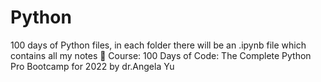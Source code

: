 # Python
100 days of Python files, in each folder there will be an .ipynb file which contains all my notes 
🚨 Course: 100 Days of Code: The Complete Python Pro Bootcamp for 2022 by dr.Angela Yu
